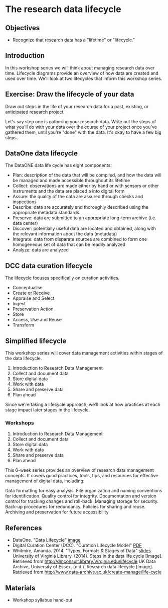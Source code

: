 # The research data lifecycle
## Objectives
- Recognize that research data has a "lifetime" or "lifecycle."

## Introduction
In this workshop series we will think about managing research data over time. Lifecycle diagrams provide an overview of how data are created and used over time. We'll look at two lifecycles that inform this workshop series.

## Exercise: Draw the lifecycle of your data
Draw out steps in the life of your research data for a past, existing, or anticipated research project.

Let's say step one is gathering your research data. Write out the steps of what you'll do with your data over the course of your project once you've gathered them, until you're "done" with the data. It's okay to have a few big steps.

## DataOne data lifecycle
The DataONE data life cycle has eight components:

- Plan: description of the data that will be compiled, and how the data will be managed and made accessible throughout its lifetime
- Collect: observations are made either by hand or with sensors or other instruments and the data are placed a into digital form
- Assure: the quality of the data are assured through checks and inspections
- Describe: data are accurately and thoroughly described using the appropriate metadata standards
- Preserve: data are submitted to an appropriate long-term archive (i.e. data center)
- Discover: potentially useful data are located and obtained, along with the relevant information about the data (metadata)
- Integrate: data from disparate sources are combined to form one homogeneous set of data that can be readily analyzed
- Analyze: data are analyzed

## DCC data curation lifecycle
The lifecycle focuses specifically on curation activities. 

- Conceptualise 
- Create or Receive
- Appraise and Select 
- Ingest
- Preservation Action
- Store 
- Access, Use and Reuse 
- Transform

## Simplified lifecycle
This workshop series will cover data management activities within stages of the data lifecycle.

1. Introduction to Research Data Management
2. Collect and document data
3. Store digital data
4. Work with data
5. Share and preserve data
6. Plan ahead

Since we're taking a lifecycle approach, we'll look at how practices at each stage impact later stages in the lifecycle. 

### Workshops

1. Introduction to Research Data Management
2. Collect and document data
3. Store digital data
4. Work with data
5. Share and preserve data
6. Plan ahead

This 6-week series provides an overview of research data management concepts. It covers good practices, tools, tips, and resources for effective management of digital data, including:

Data formatting for easy analysis.
File organization and naming conventions for identification.
Quality control for integrity.
Documentation and version control for tracking changes and roll-back.
Managing storage for security.
Back-up procedures for redundancy.
Policies for sharing and reuse.
Archiving and preservation for future accessibility

## References
- DataOne. "Data Lifecycle" [image](../dataone-data_lifecycle-image.png)
- Digital Curation Center (DCC). "Curation Lifecycle Model" [PDF](http://www.dcc.ac.uk/sites/default/files/documents/publications/DCCLifecycle.pdf)
- Whitmire, Amanda. 2014. "Types, Formats & Stages of Data" [slides](https://figshare.com/articles/GRAD521_Research_Data_Management_Lectures/1003835)
University of Virginia Library. (2014). Steps in the data life cycle [Image]. Retrieved from http://dmconsult.library.Virginia.edu/lifecycle
UK Data Archive, University of Essex. (n.d.). Research data lifecycle [Image]. Retrieved from http://www.data-archive.ac.uk/create-manage/life-cycle

## Materials
- Workshop syllabus hand-out